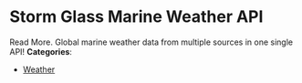 # Storm Glass Marine Weather API


Read More. Global marine weather data from multiple sources in one single API!
**Categories**:

- [Weather](https://github/awesome-apis/awesome-apis#weather)



